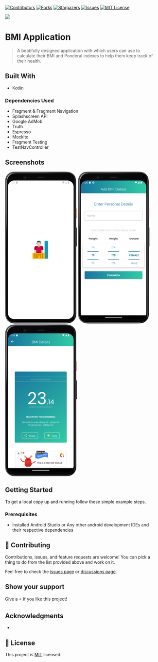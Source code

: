 <!-- PROJECT SHIELDS -->
<!--
* I'm using markdown "reference style" links for readability.
* Reference links are enclosed in brackets [ ] instead of parentheses ( ).
* See the bottom of this document for the declaration of the reference variables
* for contributors-url, forks-url, etc. This is an optional, concise syntax you may use.
* https://www.markdownguide.org/basic-syntax/#reference-style-links
-->
[![Contributors][contributors-shield]][contributors-url]
[![Forks][forks-shield]][forks-url]
[![Stargazers][stars-shield]][stars-url]
[![Issues][issues-shield]][issues-url]
[![MIT License][license-shield]][license-url]

![](https://img.shields.io/badge/Personal_Project-blue)

# BMI Application

> A beatifully designed application with which users can use to calculate their BMI and Ponderal indexes to help them keep track of their health.

## Built With
- Kotlin

### Dependencies Used
- Fragment & Fragment Navigation
- Splashscreen API
- Google AdMob
- Truth
- Espresso
- Mockito
- Fragment Testing
- TestNavController

## Screenshots
<img src="screenshots/screenshot_splashScreen.png" height="500" alt="Splash screen"/> <img src="screenshots/screenshot_addDetailsScreen.png" height="500" alt="Add Details screen"/> <img src="screenshots/screenshot_bmiResultsScreen.png" height="500" alt="BMI Results screen"/>

## Getting Started

To get a local copy up and running follow these simple example steps.

### Prerequisites
-  Installed Android Studio or Any other android development IDEs and their respective dependencies


## 🤝 Contributing

Contributions, issues, and feature requests are welcome!
You can pick a thing to do from the list provided above and work on it.

Feel free to check the [issues page](../../issues/) or [discussions page](../../discussions).

## Show your support

Give a ⭐ if you like this project!

## Acknowledgments

-

## 📝 License

This project is [MIT](./MIT.md) licensed.


<!-- MARKDOWN LINKS & IMAGES -->
<!-- https://www.markdownguide.org/basic-syntax/#reference-style-links -->
[contributors-shield]: https://img.shields.io/github/contributors/RyanKoech/bmiApp-newAgeTest.svg?style=for-the-badge
[contributors-url]: https://github.com/RyanKoech/bmiApp-newAgeTest/graphs/contributors
[forks-shield]: https://img.shields.io/github/forks/RyanKoech/bmiApp-newAgeTest.svg?style=for-the-badge
[forks-url]: https://github.com/RyanKoech/bmiApp-newAgeTest/network/members
[stars-shield]: https://img.shields.io/github/stars/RyanKoech/bmiApp-newAgeTest.svg?style=for-the-badge
[stars-url]: https://github.com/RyanKoech/bmiApp-newAgeTest/stargazers
[issues-shield]: https://img.shields.io/github/issues/RyanKoech/bmiApp-newAgeTest.svg?style=for-the-badge
[issues-url]: https://github.com/RyanKoech/bmiApp-newAgeTest/issues
[license-shield]: https://img.shields.io/github/license/RyanKoech/bmiApp-newAgeTest.svg?style=for-the-badge
[license-url]: https://github.com/RyanKoech/bmiApp-newAgeTest/blob/master/LICENSE
